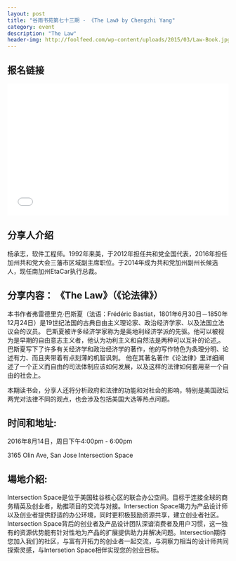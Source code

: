 ```yaml
---
layout: post
title: "谷雨书苑第七十三期 - 《The Law》 by Chengzhi Yang"
category: event
description: "The Law"
header-img: http://foolfeed.com/wp-content/uploads/2015/03/Law-Book.jpg
---
```


## 报名链接
<div style="width:100%; text-align:left;" ><iframe src="//eventbrite.com/tickets-external?eid=27016856144&ref=etckt" frameborder="0" height="300" width="100%" vspace="0" hspace="0" marginheight="5" marginwidth="5" scrolling="auto" allowtransparency="true"></iframe></div>

## 分享人介绍

杨承志，软件工程师。1992年来美，于2012年担任共和党全国代表，2016年担任加州共和党大会三藩市区域副主席职位。于2014年成为共和党加州副州长候选人，现任南加州EtaCar执行总裁。

## 分享内容： 《The Law》（《论法律》）

本书作者弗雷德里克·巴斯夏（法语：Frédéric Bastiat，1801年6月30日－1850年12月24日）是19世纪法国的古典自由主义理论家、政治经济学家、以及法国立法议会的议员。
巴斯夏被许多经济学家称为是奥地利经济学派的先驱。他可以被视为是早期的自由意志主义者，他认为功利主义和自然法是两种可以互补的论述,。
巴斯夏写下了许多有关经济学和政治经济学的著作，他的写作特色为条理分明、论述有力、而且夹带着有点刻薄的机智讽刺。
他在其著名著作《论法律》里详细阐述了一个正义而自由的司法体制应该如何发展，以及这样的法律如何套用至一个自由的社会上。

本期读书会，分享人还将分析政府和法律的功能和对社会的影响，特别是美国政坛两党对法律不同的观点，也会涉及包括美国大选等热点问题。

## 时间和地址:
2016年8月14日，周日下午4:00pm - 6:00pm

3165 Olin Ave, San Jose    Intersection Space

## 場地介紹:
Intersection Space是位于美国硅谷核心区的联合办公空间。目标于连接全球的商务精英及创业者，助推项目的交流与对接。Intersection Space竭力为产品设计师以及创业者提供舒适的办公环境，同时更积极鼓励资源共享，建立创业者社区。Intersection Space背后的创业者及产品设计团队深谙消费者及用户习惯，这一独有的资源优势能有针对性地为产品的扩展提供助力并解决问题。Intersection期待您加入我们的社区，与富有开拓力的创业者一起交流，与洞察力相当的设计师共同探索灵感，与Intersetion Space相伴实现您的创业目标。
